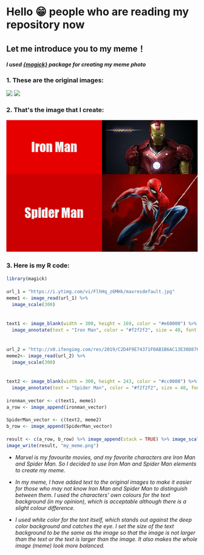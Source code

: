 # **Hello 😁 people who are reading my repository now**

## Let me introduce you to my meme！

#### *I used [{magick}](https://cran.r-project.org/web/packages/magick/vignettes/intro.html) package for creating my meme photo*


### 1. These are the original images: 
![](https://i.ytimg.com/vi/FlhHq_z6MHk/maxresdefault.jpg) 
![](http://x0.ifengimg.com/res/2019/C2D4F9E74371F0AB1B6AC13E30D876BDD34363F4_size147_w995_h806.jpeg)


### 2. That's the image that I create: 

![](my_meme.png)


### 3. Here is my R code:

```r
library(magick)

url_1 = "https://i.ytimg.com/vi/FlhHq_z6MHk/maxresdefault.jpg"
meme1 <- image_read(url_1) %>% 
  image_scale(300)


text1 <- image_blank(width = 300, height = 169, color = "#e60000") %>%
  image_annotate(text = "Iron Man", color = "#f2f2f2", size = 40, font = "Impact", gravity = "center")


url_2 = "http://x0.ifengimg.com/res/2019/C2D4F9E74371F0AB1B6AC13E30D876BDD34363F4_size147_w995_h806.jpeg"
meme2<- image_read(url_2) %>% 
  image_scale(300)  


text2 <- image_blank(width = 300, height = 243, color = "#cc0000") %>%
  image_annotate(text = "Spider Man", color = "#f2f2f2", size = 40, font = "Impact", gravity = "center")

ironman_vector <- c(text1, meme1)
a_row <- image_append(ironman_vector)

SpiderMan_vector <- c(text2, meme2)
b_row <- image_append(SpiderMan_vector)

result <- c(a_row, b_row) %>% image_append(stack = TRUE) %>% image_scale(600)
image_write(result, "my_meme.png")
```

 * *Marvel is my favourite movies, and my favorite characters are Iron Man and Spider Man. So I decided to use Iron Man and Spider Man elements to create my meme.*

 * *In my meme, I have added text to the original images to make it easier for those who may not know Iron Man and Spider Man to distinguish between them. I used the characters' own colours for the text background (in my opinion), which is acceptable although there is a slight colour difference.*
 
 * *I used white color for the text itself, which stands out against the deep color background and catches the eye. I set the size of the text background to be the same as the image so that the image is not larger than the text or the text is larger than the image. It also makes the whole image (meme) look more balanced.*


